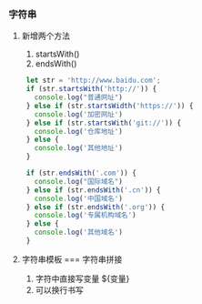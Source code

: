 ### 字符串

1. 新增两个方法
   1. startsWith()
   2. endsWith()
   ``` js
    let str = 'http://www.baidu.com';
    if (str.startsWith('http://')) {
      console.log("普通网址")
    } else if (str.startsWidth('https://')) {
      console.log('加密网址')
    } else if (str.startsWith('git://')) {
      console.log('仓库地址')
    } else {
      console.log('其他地址')
    }

    if (str.endsWith('.com')) {
      console.log("国际域名")
    } else if (str.endsWith('.cn')) {
      console.log('中国域名')
    } else if (str.endsWith('.org')) {
      console.log('专属机构域名')
    } else {
      console.log('其他域名')
    }
   ```

2. 字符串模板 === 字符串拼接
   1. 字符中直接写变量 ${变量}
   2. 可以换行书写